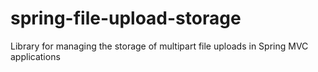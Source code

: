# spring-file-upload-storage
Library for managing the storage of multipart file uploads in Spring MVC applications
